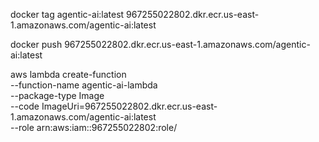 docker tag agentic-ai:latest 967255022802.dkr.ecr.us-east-1.amazonaws.com/agentic-ai:latest


docker push 967255022802.dkr.ecr.us-east-1.amazonaws.com/agentic-ai:latest


aws lambda create-function \
  --function-name agentic-ai-lambda \
  --package-type Image \
  --code ImageUri=967255022802.dkr.ecr.us-east-1.amazonaws.com/agentic-ai:latest \
  --role arn:aws:iam::967255022802:role/<your-lambda-execution-role>